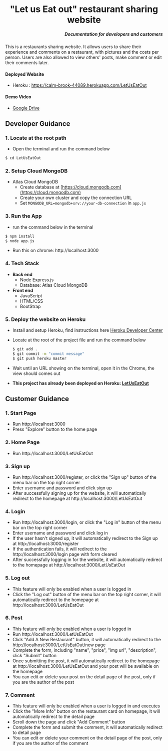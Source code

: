 # <center> "Let us Eat out" restaurant sharing website </center>

##### <p align="right">Documentation for developers and customers</p>

This is a restaurants sharing website. It allows users to share their experience and comments on a restaurant, with pictures and the costs per person. Users are also allowed to view others' posts, make comment or edit their comments later.

#### Deployed Website

- Heroku : https://calm-brook-44089.herokuapp.com/LetUsEatOut 

#### Demo Video

- [Google Drive](https://drive.google.com/file/d/1o1NCNLgkWpG5eFQsEZHVFJhoQNRQb9Yn/view?usp=sharing)

## Developer Guidance
### 1. Locate at the root path

- Open the terminal and run the command below

```bash
$ cd LetUsEatOut
```

### 2. Setup Cloud MongoDB 

- Atlas Cloud MongoDB
  - Create database at [https://cloud.mongodb.com](https://cloud.mongodb.com)
  - Create your own cluster and copy the connection URL
  - Set ```MONGODB_URL=mongodb+srv://your-db-connection``` in ```app.js```

### 3. Run the App

- run the command below in the terminal

```bash
$ npm install
$ node app.js
```

- Run this on chrome: http://localhost:3000

### 4. Tech Stack

- **Back end**
  - Node Express.js
  - Database: Atlas Cloud MongoDB
- **Front end**
  - JavaScript
  - HTML/CSS
  - BootStrap

### 5. Deploy  the website on Heroku

- Install and setup Heroku, find instructions here [Heroku Developer Center](https://devcenter.heroku.com/articles/heroku-cli)

- Locate at the root of the project file and run the command below

  ```bash
  $ git add .
  $ git commit -m "commit message"
  $ git push heroku master
  ```

- Wait until an URL showing on the terminal, open it in the Chrome, the view should comes out
- **This project has already been deployed on Heroku: [LetUsEatOut](https://calm-brook-44089.herokuapp.com/LetUsEatOut )**

## Customer Guidance

### 1. Start Page

- Run http://localhost:3000
- Press "Explore" button to the home page

### 2. Home Page

- Run http://localhost:3000/LetUsEatOut

### 3. Sign up

- Run http://localhost:3000/register, or click the "Sign up" button of the menu bar on the top right corner
- Enter username and password and click sign up
- After successfully signing up for the website, it will automatically redirect to the homepage at http://localhost:3000/LetUsEatOut 

### 4. Login

- Run http://localhost:3000/login, or click the "Log in" button of the menu bar on the top right corner
- Enter username and password and click log in
- If the user hasn't signed up, it will automatically redirect to the Sign up at http://localhost:3000/register
- If the authentication fails, it will redirect to the http://localhost:3000/login page with form cleared
- After successfully logging in for the website, it will automatically redirect to the homepage at http://localhost:3000/LetUsEatOut

### 5. Log out

- This feature will only be enabled when a user is logged in
- Click the "Log out" button of the menu bar on the top right corner, it will automatically redirect to the homepage at http://localhost:3000/LetUsEatOut

### 6. Post

- This feature will only be enabled when a user is logged in
- Run http://localhost:3000/LetUsEatOut
- Click "Add A New Restaurant" button, it will automatically redirect to the http://localhost:3000/LetUsEatOut/new page
- Complete the form, including "name", "price", "img url", "description", click "Submit" button
- Once submitting the post, it will automatically redirect to the homepage at http://localhost:3000/LetUsEatOut and your post will be available on the homepage
- You can edit or delete your post on the detail page of the post, only if you are the author of the post

### 7. Comment

- This feature will only be enabled when a user is logged in and executes
- Click the "More Info" button on the restaurant card on homepage, it will automatically redirect to the detail page
- Scroll down the page and click "Add Comment" button
- Complete the form and submit the comment, it will automatically redirect to detail page
- You can edit or delete your comment on the detail page of the post, only if you are the author of the comment